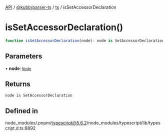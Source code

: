 [API](../../../../../packages.md) / [@kubb/parser-ts](../../../index.md) / [ts](../index.md) / isSetAccessorDeclaration

# isSetAccessorDeclaration()

```ts
function isSetAccessorDeclaration(node): node is SetAccessorDeclaration
```

## Parameters

• **node**: [`Node`](../interfaces/Node.md)

## Returns

`node is SetAccessorDeclaration`

## Defined in

node\_modules/.pnpm/typescript@5.6.2/node\_modules/typescript/lib/typescript.d.ts:8892
